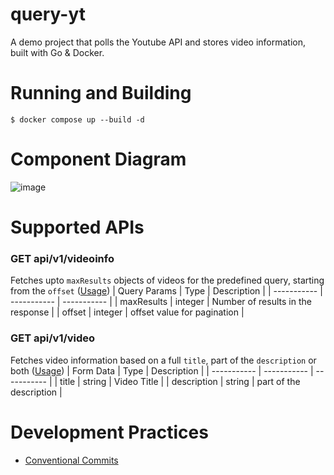 # query-yt
A demo project that polls the Youtube API and stores video information, built with Go & Docker.

# Running and Building 
```
$ docker compose up --build -d
```


# Component Diagram
![image](https://user-images.githubusercontent.com/38955457/217796433-9bc5a9a7-c19e-48a9-a736-a542c399859a.png)



# Supported APIs
### GET api/v1/videoinfo
Fetches upto `maxResults` objects of videos for the predefined query, starting from the `offset`
([Usage](https://github.com/RRK1000/query-yt/tree/docs/src/api-svc#get-apiv1videoinfo))
| Query Params | Type | Description |
| ----------- | ----------- | ----------- |
| maxResults | integer | Number of results in the response |
| offset | integer | offset value for pagination |


### GET api/v1/video
Fetches video information based on a full `title`, part of the `description` or both
([Usage](https://github.com/RRK1000/query-yt/tree/docs/src/api-svc#get-apiv1videoinfo))
| Form Data | Type | Description |
| ----------- | ----------- | ----------- |
| title | string | Video Title |
| description | string | part of the description |



# Development Practices 
- [Conventional Commits](https://www.conventionalcommits.org/en/v1.0.0/)
